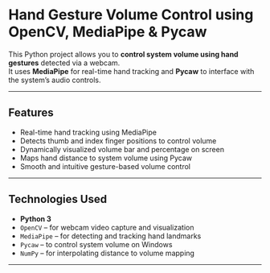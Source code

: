 #  Hand Gesture Volume Control using OpenCV, MediaPipe & Pycaw

This Python project allows you to **control system volume using hand gestures** detected via a webcam.  
It uses **MediaPipe** for real-time hand tracking and **Pycaw** to interface with the system’s audio controls.

---

##  Features

-  Real-time hand tracking using MediaPipe
-  Detects thumb and index finger positions to control volume
-  Dynamically visualized volume bar and percentage on screen
-  Maps hand distance to system volume using Pycaw
-  Smooth and intuitive gesture-based volume control

---

##  Technologies Used

- **Python 3**
- `OpenCV` – for webcam video capture and visualization
- `MediaPipe` – for detecting and tracking hand landmarks
- `Pycaw` – to control system volume on Windows
- `NumPy` – for interpolating distance to volume mapping

---
